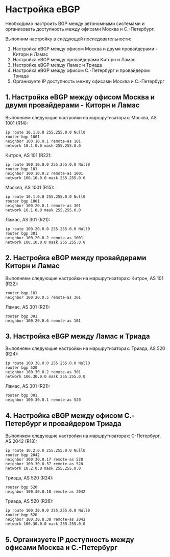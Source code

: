 # Настройка eBGP

Необходимо настроить BGP между автономными системами и организовать доступность между офисами Москва и С.-Петербург.

Выполним настройку в следующей последовательности:
1. Настройка eBGP между офисом Москва и двумя провайдерами - Киторн и Ламас
2. Настройка eBGP между провайдерами Киторн и Ламас
3. Настройка eBGP между Ламас и Триада
4. Настройка eBGP между офисом С.-Петербург и провайдером Триада
5. Организуете IP доступность между офисами Москва и С.-Петербург

## 1. Настройка eBGP между офисом Москва и двумя провайдерами - Киторн и Ламас
Выполняем следующие настройки на маршрутизаторах:
Москва, AS 1001 (R14):
```
ip route 10.1.0.0 255.255.0.0 Null0
router bgp 1001
neighbor 100.10.0.1 remote-as 101
network 10.1.0.0 mask 255.255.0.0
```

Китрон, AS 101 (R22):
```
ip route 100.10.0.0 255.255.0.0 Null0
router bgp 101
neighbor 100.10.0.2 remote-as 1001
network 100.10.0.0 mask 255.255.0.0
```

Москва, AS 1001 (R15):
```
ip route 10.1.0.0 255.255.0.0 Null0
router bgp 1001
neighbor 100.20.0.1 remote-as 301
network 10.1.0.0 mask 255.255.0.0
```

Ламас, AS 301 (R21):
```
ip route 100.20.0.0 255.255.0.0 Null0
router bgp 301
neighbor 100.20.0.2 remote-as 1001
network 100.10.0.0 mask 255.255.0.0
```

## 2. Настройка eBGP между провайдерами Киторн и Ламас
Выполняем следующие настройки на маршрутизаторах:
Китрон, AS 101 (R22):
```
router bgp 101
neighbor 100.20.0.5 remote-as 301
```

Ламас, AS 301 (R21):
```
router bgp 301
neighbor 100.20.0.6 remote-as 101
```

## 3. Настройка eBGP между Ламас и Триада
Выполняем следующие настройки на маршрутизаторах:
Триада, AS 520 (R24):
```
ip route 100.30.0.0 255.255.0.0 Null0
router bgp 520
neighbor 100.30.0.2 remote-as 301
network 100.30.0.0 mask 255.255.0.0
```

Ламас, AS 301 (R21):
```
router bgp 301
neighbor 100.30.0.1 remote-as 520
```


## 4. Настройка eBGP между офисом С.-Петербург и провайдером Триада
Выполняем следующие настройки на маршрутизаторах:
С-Петербург, AS 2042 (R18):
```
ip route 10.2.0.0 255.255.0.0 Null0
router bgp 2042
neighbor 100.30.0.17 remote-as 520
neighbor 100.30.0.37 remote-as 520
network 10.2.0.0 mask 255.255.0.0
```

Триада, AS 520 (R24):
```
router bgp 520
neighbor 100.30.0.18 remote-as 2042
```

Триада, AS 520 (R26):
```
ip route 100.30.0.0 255.255.0.0 Null0
router bgp 520
neighbor 100.30.0.38 remote-as 2042
network 100.30.0.0 mask 255.255.0.0
```

## 5. Организуете IP доступность между офисами Москва и С.-Петербург
